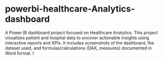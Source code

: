 # powerbi-healthcare-Analytics-dashboard
A Power BI dashboard project focused on Healthcare Analytics. This project visualizes patient and hospital data to uncover actionable insights using interactive reports and KPIs. It includes screenshots of the dashboard, the dataset used, and formulas/calculations (DAX, measures) documented in Word format. I
